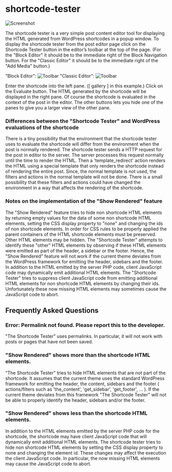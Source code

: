 # shortcode-tester

![Screenshot](https://raw.githubusercontent.com/magenta-cuda/shortcode-tester/master/assets/both-70.png)

The shortcode tester is a very simple post content editor tool for displaying the HTML generated from WordPress shortcodes in a popup window. To display the shortcode tester from the post editor page click on the Shortcode Tester button in the editor’s toolbar at the top of the page. (For the "Block Editor" it should be to the immediate right of the Block Navigation button. For the "Classic Editor" it should be to the immediate right of the "Add Media" button.)

"Block Editor": ![Toolbar](https://raw.githubusercontent.com/magenta-cuda/shortcode-tester/master/assets/toolbar-gutenberg.png)
"Classic Editor": ![Toolbar](https://raw.githubusercontent.com/magenta-cuda/shortcode-tester/master/assets/toolbar-classic.png)

Enter the shortcode into the left pane. (\[ gallery \] in this example.) Click on the Evaluate button. The HTML generated by the shortcode will be displayed in the right pane. Of course the shortcode is evaluated in the context of the post in the editor. The other buttons lets you hide one of the panes to give you a larger view of the other pane.

### Differences between the "Shortcode Tester" and WordPress evaluations of the shortcode
There is a tiny possibility that the environment that the shortcode tester uses to evaluate the shortcode will differ from the environment when the post is normally rendered. The shortcode tester sends a HTTP request for the post in editor to the server. The server processes this request normally until the time to render the HTML. Then a 'template_redirect' action renders the HTML using a special template that only renders the shortcode instead of rendering the entire post. Since, the normal template is not used, the filters and actions in the normal template will not be done. There is a small possibility that these filters and actions could have changed the environment in a way that affects the rendering of the shortcode.

### Notes on the implementation of the "Show Rendered" feature
The "Show Rendered" feature tries to hide non shortcode HTML elements by returning empty values for the data of some non shortcode HTML elements, setting the CSS display property to "none" and changing the ids of non shortcode elements. In order for CSS rules to be properly applied the parent containers of the HTML shortcode elements must be preserved. Other HTML elements may be hidden. The "Shortcode Tester" attempts to identify these "other" HTML elements by observing if these HTML elements were emitted as part of the header, a sidebar or the footer. Hence, the "Show Rendered" feature will not work if the current theme deviates from the WordPress framework for emitting the header, sidebars and the footer. In addition to the HTML emitted by the server PHP code, client JavaScript code may dynamically emit additional HTML elements. The "Shortcode Tester" tries to suppress client JavaScript code from emitting additional HTML elements for non shortcode HTML elements by changing their ids. Unfortunately these now missing HTML elements may sometimes cause the JavaScript code to abort.

## Frequently Asked Questions
### Error: Permalink not found. Please report this to the developer.
"The Shortcode Tester" uses permalinks. In particular, it will not work with posts or pages that have not been saved.

### "Show Rendered" shows more than the shortcode HTML elements.
"The Shortcode Tester" tries to hide HTML elements that are not part of the shortcode. It assumes that the current theme uses the standard WordPress framework for emitting the header, the content, sidebars and the footer ( actions/filters such as 'the_content', 'get_sidebar', 'get_footer', ... ). If the current theme deviates from this framework "The Shortcode Tester" will not be able to properly identify the header, sidebars and/or the footer.

### "Show Rendered" shows less than the shortcode HTML elements.
In addition to the HTML elements emitted by the server PHP code for the shortcode, the shortcode may have client JavaScript code that will dynamically emit additional HTML elements. The shortcode tester tries to hide non shortcode HTML elements by setting the CSS display property to none and changing the element id. These changes may affect the execution the client JavaScript code. In particular, the now missing HTML elements may cause the JavaScript code to abort.
